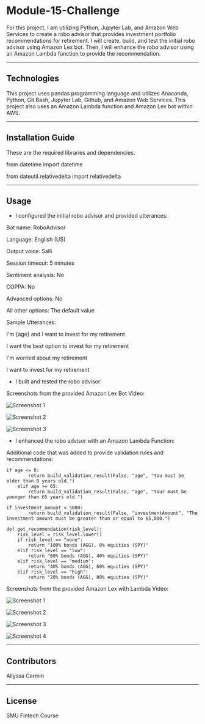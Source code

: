 # Module-15-Challenge

For this project, I am utilizing Python, Jupyter Lab, and Amazon Web Services to create a robo advisor that provides investment portfolio recommendations for retirement. I will create, build, and test the initial robo advisor using Amazon Lex bot. Then, I will enhance the robo advisor using an Amazon Lambda function to provide the recommendation.

---

## Technologies

This project uses pandas programming language and utilizes Anaconda, Python, Git Bash, Jupyter Lab, Github, and Amazon Web Services. This project also uses an Amazon Lambda function and Amazon Lex bot within AWS.

---

## Installation Guide

These are the required libraries and dependencies:

from datetime import datetime

from dateutil.relativedelta import relativedelta


---

## Usage

* I configured the initial robo advisor and provided utterances:

Bot name: RoboAdvisor

Language: English (US)

Output voice: Salli

Session timeout: 5 minutes

Sentiment analysis: No

COPPA: No

Advanced options: No

All other options: The default value


Sample Utterances:

I'm {age} and I want to invest for my retirement

I want the best option to invest for my retirement

I'm worried about my retirement

I want to invest for my retirement


* I built and tested the robo advisor:

    
Screenshots from the provided Amazon Lex Bot Video:
    
![Screenshot 1](https://github.com/abcarmin/Module-15-Challenge/blob/main/Amazon%20Lex%20bot%20Screenshot1.png)

![Screenshot 2](https://github.com/abcarmin/Module-15-Challenge/blob/main/Amazon%20Lex%20bot%20Screenshot2.png)

![Screenshot 3](https://github.com/abcarmin/Module-15-Challenge/blob/main/Amazon%20Lex%20bot%20Screenshot3.png)
    

* I enhanced the robo advisor with an Amazon Lambda Function:

Additional code that was added to provide validation rules and recommendations:

    if age <= 0: 
            return build_validation_result(False, "age", "You must be older than 0 years old.")
        elif age >= 65:
            return build_validation_result(False, "age", "Your must be younger than 65 years old.")
            
    if investment_amount < 5000:
            return build_validation_result(False, "investmentAmount", "The investment amount must be greater than or equal to $5,000.")
    
    def get_recommendation(risk_level):
        risk_level = risk_level.lower()
        if risk_level == "none":
            return "100% bonds (AGG), 0% equities (SPY)"
        elif risk_level == "low":
            return "60% bonds (AGG), 40% equities (SPY)"
        elif risk_level == "medium":
            return "40% bonds (AGG), 60% equities (SPY)"
        elif risk_level == "high":
            return "20% bonds (AGG), 80% equities (SPY)"

Screenshots from the provided Amazon Lex with Lambda Video:
    
![Screenshot 1](https://github.com/abcarmin/Module-15-Challenge/blob/main/Lex%20with%20Lambda%20Screenshot1.png)

![Screenshot 2](https://github.com/abcarmin/Module-15-Challenge/blob/main/Lex%20with%20Lambda%20Screenshot2.png)

![Screenshot 3](https://github.com/abcarmin/Module-15-Challenge/blob/main/Lex%20with%20Lambda%20Screenshot3.png)

![Screenshot 4](https://github.com/abcarmin/Module-15-Challenge/blob/main/Lex%20with%20Lambda%20Screenshot4.png)



---

## Contributors

Allyssa Carmin

---

## License

SMU Fintech Course